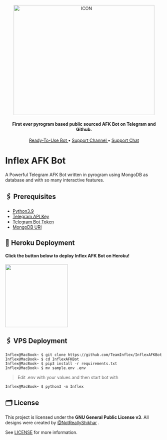 <p align="center"><img src="https://te.legra.ph/file/4bfad317e459d36600d35.jpg" alt="ICON" width="450" height="350"/></p>

<h4 align="center">
    First ever pyrogram based public sourced AFK Bot on Telegram and Github.
</h4>
<p align="center">
    <a href="https://t.me/InflexAFKBot"> Ready-To-Use Bot </a> •
    <a href="https://t.me/InflexUpdates"> Support Channel </a> •
    <a href="https://t.me/InflexSupport"> Support Chat </a> 
</p>
    

# Inflex AFK Bot
A Powerful Telegram AFK Bot written in pyrogram using MongoDB as database and with so many interactive features.

## 🖇 Prerequisites

- [Python3.9](https://www.python.org/downloads/release/python-390/)
- [Telegram API Key](https://docs.pyrogram.org/intro/setup#api-keys)
- [Telegram Bot Token](https://t.me/botfather)
- [MongoDB URI](https://teams-inflex.gitbook.io/inflex-music-bot-docs/deployments/mongo-db)

## 🚀 Heroku Deployment

<h4>Click the button below to deploy Inflex AFK Bot on Heroku!</h4>    
<a href="https://dashboard.heroku.com/new?template=https://github.com/TeamInflex/InflexAFKBot"><img src="https://img.shields.io/badge/Deploy%20To%20Heroku-blueviolet?style=for-the-badge&logo=heroku" width="200""/></a>

## 🖇 VPS Deployment

```console
Inflex@MacBook~ $ git clone https://github.com/TeamInflex/InflexAFKBot
Inflex@MacBook~ $ cd InflexAFKBot
Inflex@MacBook~ $ pip3 install -r requirements.txt
Inflex@MacBook~ $ mv sample.env .env
```
> Edit .env with your values and then start bot with

```console
Inflex@MacBook~ $ python3 -m Inflex
```

## 🗂 License

This project is licensed under the **GNU General Public License v3**. All designs were created by [@NotReallyShikhar](https://github.com/NotReallyShikhar) .

See [LICENSE](LICENSE) for more information.
